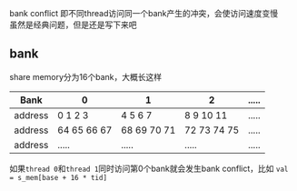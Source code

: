bank conflict 即不同thread访问同一个bank产生的冲突，会使访问速度变慢  
虽然是经典问题，但是还是写下来吧  

## bank
share memory分为16个bank，大概长这样   

| Bank      | 0          |1          |2          |.....|
| --------- | -----------|-----------|-----------|-----|
| address   | 0 1 2 3    |4 5 6 7    |8 9 10 11  |.....|
| address   | 64 65 66 67|68 69 70 71|72 73 74 75|.....|
|address    |.....|.....|.....|.....|   

如果`thread 0`和`thread 1`同时访问第0个bank就会发生bank conflict，比如 `val = s_mem[base + 16 * tid]`